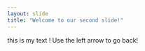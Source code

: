 ```yaml
---
layout: slide
title: "Welcome to our second slide!"
---
```

this is my text !
Use the left arrow to go back!
